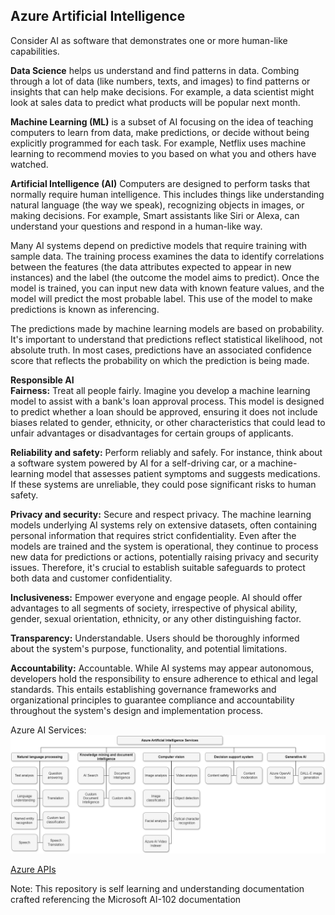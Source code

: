 ## Azure Artificial Intelligence ##
Consider AI as software that demonstrates one or more human-like capabilities.

<b>Data Science</b> helps us understand and find patterns in data. Combing through a lot of data (like numbers, texts, and images) to find patterns or insights that can help make decisions. 
For example, a data scientist might look at sales data to predict what products will be popular next month.

<b>Machine Learning (ML)</b> is a subset of AI focusing on the idea of teaching computers to learn from data, make predictions, or decide without being explicitly programmed for each task. For example, Netflix uses machine learning to recommend movies to you based on what you and others have watched.

<b>Artificial Intelligence (AI)</b> Computers are designed to perform tasks that normally require human intelligence. This includes things like understanding natural language (the way we speak), recognizing objects in images, or making decisions. 
For example, Smart assistants like Siri or Alexa, can understand your questions and respond in a human-like way.

Many AI systems depend on predictive models that require training with sample data. The training process examines the data to identify correlations between the features (the data attributes expected to appear in new instances) and the label (the outcome the model aims to predict). Once the model is trained, you can input new data with known feature values, and the model will predict the most probable label. This use of the model to make predictions is known as inferencing.

The predictions made by machine learning models are based on probability. It's important to understand that predictions reflect statistical likelihood, not absolute truth. In most cases, predictions have an associated confidence score that reflects the probability on which the prediction is being made. 

<b>Responsible AI</b></br>
<b>Fairness:</b>  Treat all people fairly.
Imagine you develop a machine learning model to assist with a bank's loan approval process. This model is designed to predict whether a loan should be approved, ensuring it does not include biases related to gender, ethnicity, or other characteristics that could lead to unfair advantages or disadvantages for certain groups of applicants.

<b>Reliability and safety:</b>  Perform reliably and safely.
For instance, think about a software system powered by AI for a self-driving car, or a machine-learning model that assesses patient symptoms and suggests medications. If these systems are unreliable, they could pose significant risks to human safety.

<b>Privacy and security:</b>  Secure and respect privacy.
The machine learning models underlying AI systems rely on extensive datasets, often containing personal information that requires strict confidentiality. Even after the models are trained and the system is operational, they continue to process new data for predictions or actions, potentially raising privacy and security issues. Therefore, it's crucial to establish suitable safeguards to protect both data and customer confidentiality.

<b>Inclusiveness:</b>  Empower everyone and engage people.
AI should offer advantages to all segments of society, irrespective of physical ability, gender, sexual orientation, ethnicity, or any other distinguishing factor.

<b>Transparency:</b>  Understandable. Users should be thoroughly informed about the system's purpose, functionality, and potential limitations.

<b>Accountability:</b>  Accountable. While AI systems may appear autonomous, developers hold the responsibility to ensure adherence to ethical and legal standards. This entails establishing governance frameworks and organizational principles to guarantee compliance and accountability throughout the system's design and implementation process.

Azure AI Services:
![Services](images/Azure_AI_1.png)

[Azure APIs](https://centraluseuap.dev.cognitive.microsoft.com/docs/services?pageSize=0)

Note: This repository is self learning and understanding documentation crafted referencing the Microsoft AI-102 documentation
